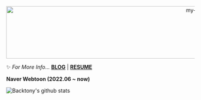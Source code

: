 <div align="center">
 <img src="https://github.com/backtony/backtony.github.io/blob/master/assets/img/readmelogo.gif" alt="my-logo" height="140" width="1000">
</div>
  


✨ *For More Info...* **[BLOG](https://backtony.tistory.com)** | **[RESUME](https://cultured-caravel-ab9.notion.site/56b3e838efbd47c495d674104f674494)**

**Naver Webtoon (2022.06 ~ now)**  

![Backtony's github stats](https://github-readme-stats.vercel.app/api?username=backtony&show_icons=true&theme=merko)









